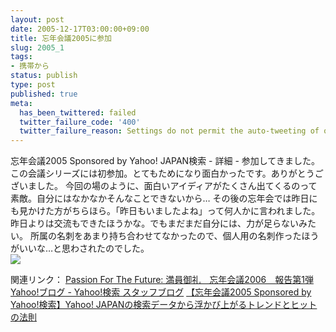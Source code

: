 ```yaml
---
layout: post
date: 2005-12-17T03:00:00+09:00
title: 忘年会議2005に参加
slug: 2005_1
tags:
- 携帯から
status: publish
type: post
published: true
meta:
  has_been_twittered: failed
  twitter_failure_code: '400'
  twitter_failure_reason: Settings do not permit the auto-tweeting of old posts
---
```

<div class="caption">
忘年会議2005 Sponsored by Yahoo! JAPAN検索 - 詳細 -
参加してきました。
この会議シリーズには初参加。とてもためになり面白かったです。ありがとうございました。
今回の場のように、面白いアイディアがたくさん出てくるのって素敵。自分にはなかなかそんなことできないから…
その後の忘年会では昨日にも見かけた方がちらほら。「昨日もいましたよね」って何人かに言われました。
昨日よりは交流もできたほうかな。でもまだまだ自分には、力が足らないみたい。
所属の名刺をあまり持ち合わせてなかったので、個人用の名刺作ったほうがいいな…と思わされたのでした。
</div>
<div class="photo"><img src="http://wo.skr.jp/images/uploads/blog-photo-1134827050.95-0.jpg" /></div>

<!--more-->
関連リンク：
<a href="http://www.ringolab.com/note/daiya/archives/004075.html" title="Passion For The Future: 満員御礼　忘年会議2006　報告第1弾">Passion For The Future: 満員御礼　忘年会議2006　報告第1弾</a>
<a href="http://blogs.yahoo.co.jp/yjsearchblog/archive/2005/12/19" title="Yahoo!ブログ - Yahoo!検索 スタッフブログ">Yahoo!ブログ - Yahoo!検索 スタッフブログ</a>
<a href="http://bb.watch.impress.co.jp/cda/event/12252.html" title="【忘年会議2005 Sponsored by Yahoo!検索】Yahoo! JAPANの検索データから浮かび上がるトレンドとヒットの法則">【忘年会議2005 Sponsored by Yahoo!検索】Yahoo! JAPANの検索データから浮かび上がるトレンドとヒットの法則</a>

